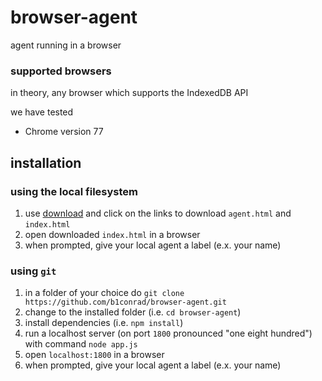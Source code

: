 # browser-agent
agent running in a browser

### supported browsers

in theory, any browser which supports the IndexedDB API

we have tested

- Chrome version 77

## installation

### using the local filesystem

1. use [download](download.html) and click on the links to download `agent.html` and `index.html`
1. open downloaded `index.html` in a browser
1. when prompted, give your local agent a label (e.x. your name)

### using `git`

1. in a folder of your choice do `git clone https://github.com/b1conrad/browser-agent.git`
1. change to the installed folder (i.e. `cd browser-agent`)
1. install dependencies (i.e. `npm install`)
1. run a localhost server (on port `1800` pronounced "one eight hundred") with command `node app.js`
1. open `localhost:1800` in a browser
1. when prompted, give your local agent a label (e.x. your name)
